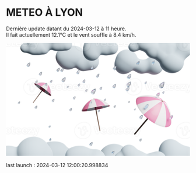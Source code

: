 # METEO À LYON

Dernière update datant du 2024-03-12 à 11 heure.  
Il fait actuellement 12.1°C et le vent souffle à 8.4 km/h.      

![](./.github/rain.png)

last launch : 2024-03-12 12:00:20.998834
